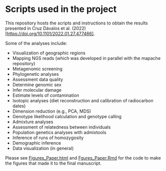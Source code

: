 # Scripts used in the project

This repository hosts the scripts and instructions to obtain the results presented in Cruz Dávalos et al. (2022) [https://doi.org/10.1101/2022.01.27.477466].

Some of the analyses include:
* Visualization of geographic regions
* Mapping NGS reads (which was developed in parallel with the mapache repository)
* Metagenomic screening
* Phylogenetic analyses
* Assessment data quality
* Determine genomic sex
* Infer molecular damage
* Estimate levels of contamination
* Isotopic analyses (diet reconstruction and calibration of radiocarbon dates)
* Dimension reduction (e.g., PCA, MDS)
* Genotype likelihood calculation and genotype calling
* Admixture analyses
* Assessment of relatedness between individuals
* Population genetics analyses with admixtools
* Inference of runs of homozygosity
* Demographic inference
* Data visualization (in general)

Please see [Figures_Paper.html](https://github.com/dianaicd/GenomicsMetagenomics_IndigenousBrazil/blob/master/Figures_Paper.html) and [Fgures_Paper.Rmd](https://github.com/dianaicd/GenomicsMetagenomics_IndigenousBrazil/blob/master/Figures_Paper.Rmd) for the code to make the figures that made it to the final manuscript.
